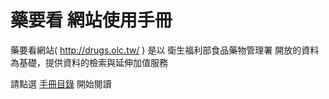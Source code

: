 # 藥要看 網站使用手冊

藥要看網站( http://drugs.olc.tw/ ) 是以 衛生福利部食品藥物管理署 開放的資料為基礎，提供資料的檢索與延伸加值服務

請點選 [手冊目錄](SUMMARY.md) 開始閱讀